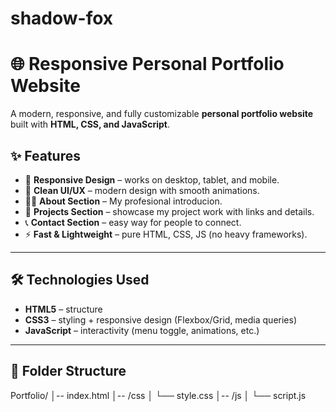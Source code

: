 # shadow-fox 

# 🌐 Responsive Personal Portfolio Website

A modern, responsive, and fully customizable **personal portfolio website** built with **HTML, CSS, and JavaScript**.  


## ✨ Features
- 📱 **Responsive Design** – works on desktop, tablet, and mobile.
- 🎨 **Clean UI/UX** – modern design with smooth animations.
- 🧑‍💻 **About Section** – My profesional introducion.
- 📂 **Projects Section** – showcase my project work with links and details.
- 📞 **Contact Section** – easy way for people to connect.
- ⚡ **Fast & Lightweight** – pure HTML, CSS, JS (no heavy frameworks).

---

## 🛠️ Technologies Used
- **HTML5** – structure
- **CSS3** – styling + responsive design (Flexbox/Grid, media queries)
- **JavaScript** – interactivity (menu toggle, animations, etc.)

---

## 📂 Folder Structure

Portfolio/
│-- index.html
│-- /css
│   └── style.css
│-- /js
│   └── script.js

